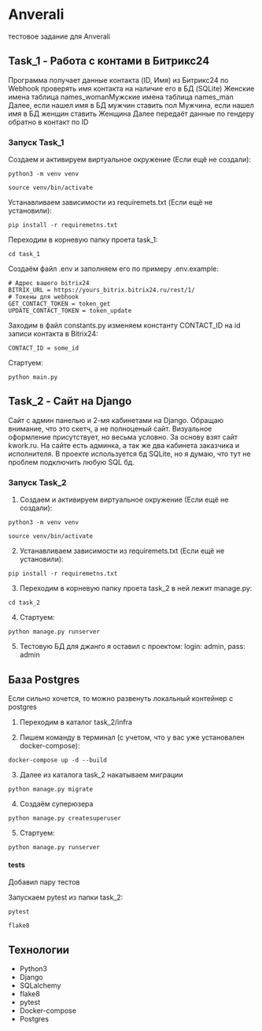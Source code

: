 # Anverali
тестовое задание для Anverali

## Task_1 - Работа с контами в Битрикс24
Программа получает данные контакта (ID, Имя) из Битрикс24 по Webhook проверять имя контакта на наличие его в БД (SQLite) 
Женские имена таблица names_womanМужские имена таблица names_man
Далее, если нашел имя в БД мужчин ставить пол Мужчина, если нашел имя в БД женщин ставить Женщина
Далее передаёт данные по гендеру обратно в контакт по ID

### Запуск Task_1

Создаем и активируем виртуальное окружение (Если ещё не создали):

```
python3 -m venv venv

source venv/bin/activate
```

Устанавливаем зависимости из requiremets.txt (Если ещё не установили):

```
pip install -r requiremetns.txt
```

Переходим в корневую папку проета task_1:

```
cd task_1
```

Создаём файл .env и заполняем его по примеру .env.example:
```
# Адрес вашего bitrix24
BITRIX_URL = https://yours_bitrix.bitrix24.ru/rest/1/
# Токены для webhook
GET_CONTACT_TOKEN = token_get
UPDATE_CONTACT_TOKEN = token_update
```

Заходим в файл constants.py изменяем константу CONTACT_ID на id записи контакта в Bitrix24:
```
CONTACT_ID = some_id
```

Стартуем:

```
python main.py
```


## Task_2 - Сайт на Django
Cайт с админ панелью и 2-мя кабинетами на Django. Обращаю внимание, что это скетч, а не полноценый сайт. Визуальное оформление присутствует, но весьма условно. За основу взят сайт kwork.ru. На сайте есть админка, а так же два кабинета заказчика и исполнителя. В проекте используется бд SQLite, но я думаю, что тут не проблем подключить любую SQL бд.

### Запуск Task_2

1. Создаем и активируем виртуальное окружение (Если ещё не создали):

```
python3 -m venv venv

source venv/bin/activate
```

2. Устанавливаем зависимости из requiremets.txt (Если ещё не установили):

```
pip install -r requiremetns.txt
```

3. Переходим в корневую папку проета task_2 в ней лежит manage.py:

```
cd task_2
```

4. Стартуем:

```
python manage.py runserver
```

5. Тестовую БД для джанго я оставил с проектом: login: admin, pass: admin

## База Postgres

Если сильно хочется, то можно развенуть локальный контейнер с postgres

1. Переходим в каталог task_2/infra

2. Пишем команду в терминал (с учетом, что у вас уже установален docker-compose):

```
docker-compose up -d --build
```
3. Далее из каталога task_2 накатываем миграции

```
python manage.py migrate
```

4. Создаём суперюзера

```
python manage.py createsuperuser
```

5. Стартуем:

```
python manage.py runserver
```


#### tests
Добавил пару тестов

Запускаем pytest из папки task_2:

```
pytest
```

```
flake8
```


## Технологии

* Python3
* Django
* SQLalchemy
* flake8
* pytest
* Docker-compose
* Postgres
